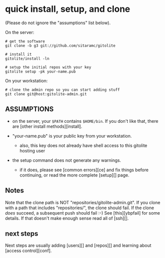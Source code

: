 # quick install, setup, and clone

(Please do not ignore the "assumptions" list below).

On the server:

    # get the software
    git clone -b g3 git://github.com/sitaramc/gitolite

    # install it
    gitolite/install -ln

    # setup the initial repos with your key
    gitolite setup -pk your-name.pub

On your workstation:

    # clone the admin repo so you can start adding stuff
    git clone git@host:gitolite-admin.git

## ASSUMPTIONS

  * on the server, your `$PATH` contains `$HOME/bin`.  If you don't like that,
    there are [other install methods][install].

  * "your-name.pub" is your public key from your workstation.
      * also, this key does not already have shell access to this gitolite
        hosting user

  * the setup command does not generate any warnings.
      * if it does, please see [common errors][ce] and fix things before
        continuing, or read the more complete [setup][] page.

## Notes

Note that the clone path is NOT "repositories/gitolite-admin.git".  If you
clone with a path that includes "repositories/", the clone should fail.  If
the clone *does* succeed, a subsequent push should fail :-)  See
[this][ybpfail] for some details.  If that doesn't make enough sense read all
of [ssh][].

## next steps

Next steps are usually adding [users][] and [repos][] and learning about
[access control][conf].
